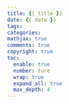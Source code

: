 ```yaml
---
title: {{ title }}
date: {{ date }}
tags:
categories:
mathjax: true
comments: true
copyright: true
toc:
  enable: true
  number: ture
  wrap: true
  expand_all: true
  max_depth: 4
---
```

